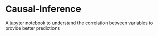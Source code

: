# Causal-Inference
A jupyter notebook to understand the correlation between variables to provide better predictions
